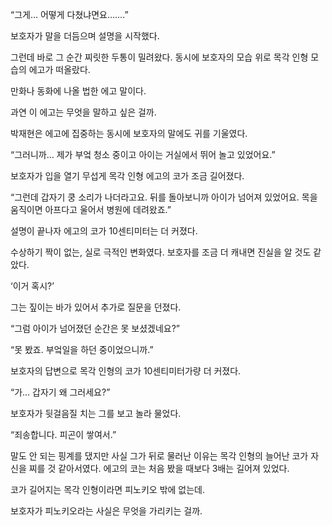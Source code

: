 “그게… 어떻게 다쳤냐면요…….”

보호자가 말을 더듬으며 설명을 시작했다.

그런데 바로 그 순간 찌릿한 두통이 밀려왔다. 동시에 보호자의 모습 위로 목각 인형 모습의 에고가 떠올랐다.

만화나 동화에 나올 법한 에고 말이다.

과연 이 에고는 무엇을 말하고 싶은 걸까.

박재현은 에고에 집중하는 동시에 보호자의 말에도 귀를 기울였다.

“그러니까… 제가 부엌 청소 중이고 아이는 거실에서 뛰어 놀고 있었어요.”

보호자가 입을 열기 무섭게 목각 인형 에고의 코가 조금 길어졌다.

“그런데 갑자기 쿵 소리가 나더라고요. 뒤를 돌아보니까 아이가 넘어져 있었어요. 목을 움직이면 아프다고 울어서 병원에 데려왔죠.”

설명이 끝나자 에고의 코가 10센티미터는 더 커졌다.

수상하기 짝이 없는, 실로 극적인 변화였다. 보호자를 조금 더 캐내면 진실을 알 것도 같았다.

‘이거 혹시?’

그는 짚이는 바가 있어서 추가로 질문을 던졌다.

“그럼 아이가 넘어졌던 순간은 못 보셨겠네요?”

“못 봤죠. 부엌일을 하던 중이었으니까.”

보호자의 답변으로 목각 인형의 코가 10센티미터가량 더 커졌다.

“가… 갑자기 왜 그러세요?”

보호자가 뒷걸음질 치는 그를 보고 놀라 물었다.

“죄송합니다. 피곤이 쌓여서.”

말도 안 되는 핑계를 댔지만 사실 그가 뒤로 물러난 이유는 목각 인형의 늘어난 코가 자신을 찌를 것 같아서였다. 에고의 코는 처음 봤을 때보다 3배는 길어져 있었다.

코가 길어지는 목각 인형이라면 피노키오 밖에 없는데.

보호자가 피노키오라는 사실은 무엇을 가리키는 걸까.